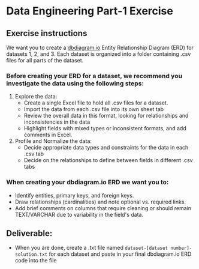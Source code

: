 # Data Engineering Part-1 Exercise

## Exercise instructions

We want you to create a [dbdiagram.io](https://dbdiagram.io/home) Entity Relationship Diagram (ERD) for datasets 1, 2, and 3. 
Each dataset is organized into a folder containing .csv files for all parts of the dataset.

### Before creating your ERD for a dataset, we recommend you investigate the data using the following steps:
1. Explore the data: 
    - Create a single Excel file to hold all .csv files for a dataset. 
    - Import the data from each .csv file into its own sheet tab
    - Review the overall data in this format, looking for relationships and inconsistencies in the data
    - Highlight fields with mixed types or inconsistent formats, and add comments in Excel.
2. Profile and Normalize the data: 
    - Decide appropriate data types and constraints for the data in each .csv tab 
    - Decide on the relationships to define between fields in different .csv tabs

### When creating your dbdiagram.io ERD we want you to:
- Identify entities, primary keys, and foreign keys.
- Draw relationships (cardinalities) and note optional vs. required links.
- Add brief comments on columns that require cleaning or should remain TEXT/VARCHAR due to variability in the field's data.

## Deliverable:

- When you are done, create a .txt file named `dataset-[dataset number]-solution.txt` for each dataset and paste in your final dbdiagram.io ERD code into the file
